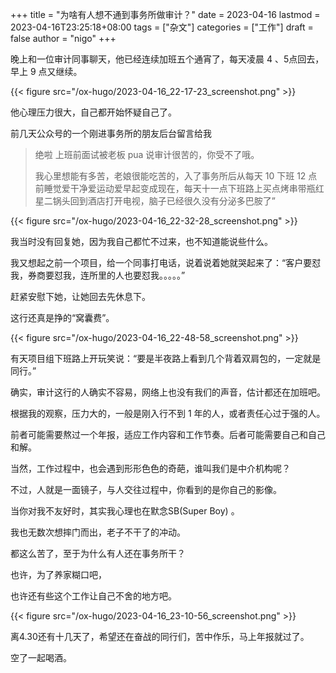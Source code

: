 +++
title = "为啥有人想不通到事务所做审计？"
date = 2023-04-16
lastmod = 2023-04-16T23:25:18+08:00
tags = ["杂文"]
categories = ["工作"]
draft = false
author = "nigo"
+++

晚上和一位审计同事聊天，他已经连续加班五个通宵了，每天凌晨 4 、5点回去，早上 9 点又继续。

{{< figure src="/ox-hugo/2023-04-16_22-17-23_screenshot.png" >}}

他心理压力很大，自己都开始怀疑自己了。

前几天公众号的一个刚进事务所的朋友后台留言给我

> 绝啦 上班前面试被老板 pua 说审计很苦的，你受不了哦。
>
> 我心里想能有多苦，老娘很能吃苦的，入了事务所后从每天 10 下班 12 点前睡觉爱干净爱运动爱早起变成现在，每天十一点下班路上买点烤串带瓶红星二锅头回到酒店打开电视，脑子已经很久没有分泌多巴胺了”

{{< figure src="/ox-hugo/2023-04-16_22-32-28_screenshot.png" >}}

我当时没有回复她，因为我自己都忙不过来，也不知道能说些什么。

我又想起之前一个项目，给一个同事打电话，说着说着她就哭起来了：“客户要怼我，券商要怼我，连所里的人也要怼我。。。。。”

赶紧安慰下她，让她回去先休息下。

这行还真是挣的“窝囊费”。

{{< figure src="/ox-hugo/2023-04-16_22-48-58_screenshot.png" >}}

有天项目组下班路上开玩笑说：“要是半夜路上看到几个背着双肩包的，一定就是同行。”

确实，审计这行的人确实不容易，网络上也没有我们的声音，估计都还在加班吧。

根据我的观察，压力大的，一般是刚入行不到 1 年的人，或者责任心过于强的人。

前者可能需要熬过一个年报，适应工作内容和工作节奏。后者可能需要自己和自己和解。

当然，工作过程中，也会遇到形形色色的奇葩，谁叫我们是中介机构呢？

不过，人就是一面镜子，与人交往过程中，你看到的是你自己的影像。

当你对我不友好时，其实我心理也在默念SB(Super Boy) 。

我也无数次想摔门而出，老子不干了的冲动。

都这么苦了，至于为什么有人还在事务所干？

也许，为了养家糊口吧，

也许还有些这个工作让自己不舍的地方吧。

{{< figure src="/ox-hugo/2023-04-16_23-10-56_screenshot.png" >}}

离4.30还有十几天了，希望还在奋战的同行们，苦中作乐，马上年报就过了。

空了一起喝酒。
